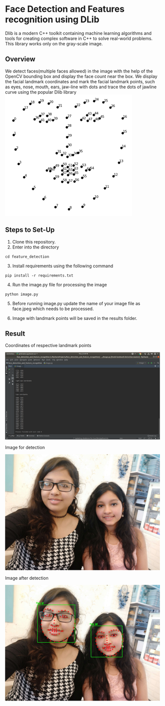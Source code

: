 # Face Detection and Features recognition  using DLib


Dlib is a modern C++ toolkit containing machine learning algorithms and tools for creating complex software in C++ to solve real-world problems. This library works only on the gray-scale image.

## Overview
We detect faces(multiple faces allowed) in the image with the help of the OpenCV bounding box and display the face count near the box.
We display the facial landmark coordinates and  mark  the facial landmark points, such as eyes, nose, mouth, ears, jaw-line with dots and trace the dots of jawline curve using the popular Dlib library
![alt text](https://github.com/vishakhagupta10/feature_detection/blob/master/facelandmark68.png)

## Steps to Set-Up

 1. Clone this repository.
 2. Enter into the directory

 ```
 cd feature_detection
 ```
 3. Install requirements using the following command
 ```
 pip install -r requirements.txt
 ```
 4. Run the image.py file for processing the image 
 ```
 python image.py
 ```
 5. Before running image.py update the name of your image file as face.jpeg which needs to be processed.

 6. Image with landmark points will be saved in the results folder.




## Result

Coordinates of respective landmark points

![alt text](https://github.com/vishakhagupta10/feature_detection/blob/master/Screenshot_result.png)


Image for detection

![alt text](https://github.com/vishakhagupta10/feature_detection/blob/master/face.jpeg)



Image after detection

![alt text](https://github.com/vishakhagupta10/feature_detection/blob/master/results/face.jpeg)





